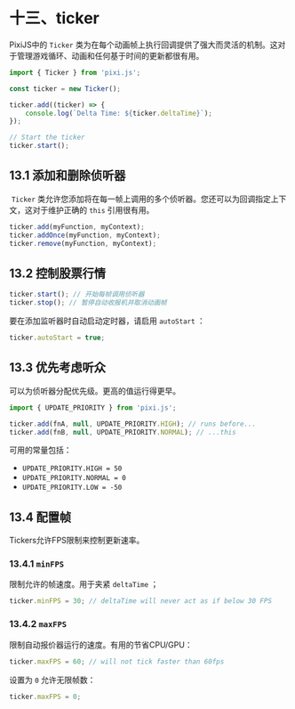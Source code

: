 
# 十三、ticker

PixiJS中的 `Ticker` 类为在每个动画帧上执行回调提供了强大而灵活的机制。这对于管理游戏循环、动画和任何基于时间的更新都很有用。

```ts
import { Ticker } from 'pixi.js';

const ticker = new Ticker();

ticker.add((ticker) => {
    console.log(`Delta Time: ${ticker.deltaTime}`);
});

// Start the ticker
ticker.start();
```

## 13.1 添加和删除侦听器

 `Ticker` 类允许您添加将在每一帧上调用的多个侦听器。您还可以为回调指定上下文，这对于维护正确的 `this` 引用很有用。

```ts
ticker.add(myFunction, myContext);
ticker.addOnce(myFunction, myContext);
ticker.remove(myFunction, myContext);
```

## 13.2 控制股票行情

```ts
ticker.start(); // 开始每帧调用侦听器
ticker.stop(); // 暂停自动收报机并取消动画帧
```

要在添加监听器时自动启动定时器，请启用 `autoStart` ：

```ts
ticker.autoStart = true;
```

## 13.3 优先考虑听众

可以为侦听器分配优先级。更高的值运行得更早。

```ts
import { UPDATE_PRIORITY } from 'pixi.js';

ticker.add(fnA, null, UPDATE_PRIORITY.HIGH); // runs before...
ticker.add(fnB, null, UPDATE_PRIORITY.NORMAL); // ...this
```

可用的常量包括：

*   `UPDATE_PRIORITY.HIGH = 50`
*   `UPDATE_PRIORITY.NORMAL = 0`
*   `UPDATE_PRIORITY.LOW = -50`

## 13.4 配置帧

Tickers允许FPS限制来控制更新速率。

### 13.4.1 `minFPS` 

限制允许的帧速度。用于夹紧 `deltaTime` ；

```ts
ticker.minFPS = 30; // deltaTime will never act as if below 30 FPS
```

### 13.4.2 `maxFPS` 

限制自动报价器运行的速度。有用的节省CPU/GPU：

```ts
ticker.maxFPS = 60; // will not tick faster than 60fps
```

设置为 `0` 允许无限帧数：

```ts
ticker.maxFPS = 0;
```